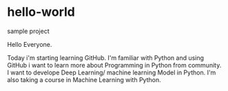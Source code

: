 # hello-world
sample project

Hello Everyone.

Today i'm starting learning GitHub. I'm familiar with Python and using GitHub i want to learn more about Programming in Python from community.
I want to develope Deep Learning/ machine learning Model in Python.
I'm also taking a course in Machine Learning with Python.

